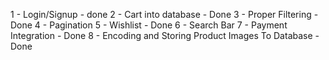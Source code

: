 1 - Login/Signup - done
2 - Cart into database - Done
3 - Proper Filtering - Done
4 - Pagination
5 - Wishlist - Done
6 - Search Bar
7 - Payment Integration - Done
8 - Encoding and Storing Product Images To Database - Done
